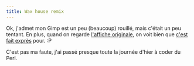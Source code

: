 ```yaml
---
title: Wax house remix
---
```


Ok, j'admet mon Gimp est un peu (beaucoup) rouillé, mais c'était un peu
tentant. En plus, quand on regarde [l'affiche
originale](http://wtf.cyprio.net/pics/la_maison_de_cire.jpg), on voit bien que
[c'est fait exprès](http://wtf.cyprio.net/pics/bukkake_house.jpg) pour. :P

C'est pas ma faute, j'ai passé presque toute la journée d'hier à coder du
Perl.

